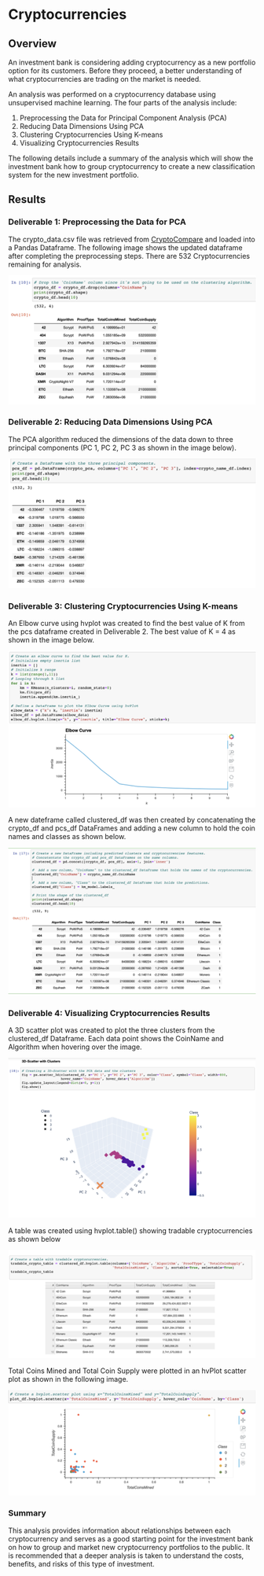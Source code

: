 # Cryptocurrencies

## Overview

An investment bank is considering adding cryptocurrency as a new portfolio option for its customers. Before they proceed, a better understanding of what cryptocurrencies are trading on the market is needed. 

An analysis was performed on a cryptocurrency database using unsupervised machine learning. The four parts of the analysis include:

1. Preprocessing the Data for Principal Component Analysis (PCA)
2. Reducing Data Dimensions Using PCA
3. Clustering Cryptocurrencies Using K-means
4. Visualizing Cryptocurrencies Results  

The following details include a summary of the analysis which will show the investment bank how to group cryptocurrency to create a new classification system for the new investment portfolio.

## Results

### Deliverable 1: Preprocessing the Data for PCA

The crypto_data.csv file was retrieved from [CryptoCompare](https://min-api.cryptocompare.com/data/all/coinlist) and loaded into a Pandas Dataframe. The following image shows the updated dataframe after completing the preprocessing steps. There are 532 Cryptocurrencies remaining for analysis.

![crypto_df](https://github.com/RebeccaA79/Cryptocurrencies/blob/main/images/crypto_dataframe.png)

### Deliverable 2: Reducing Data Dimensions Using PCA

The PCA algorithm reduced the dimensions of the data down to three principal components (PC 1, PC 2, PC 3 as shown in the image below).

![pcs_df](https://github.com/RebeccaA79/Cryptocurrencies/blob/main/images/pcs_dataframe.png)

### Deliverable 3: Clustering Cryptocurrencies Using K-means

An Elbow curve using hvplot was created to find the best value of K from the pcs dataframe created in Deliverable 2. The best value of K = 4 as shown in the image below.

![elbow_curve](https://github.com/RebeccaA79/Cryptocurrencies/blob/main/images/elbow%20curve.png)


A new dateframe called clustered_df was then created by concatenating the crypto_df and pcs_df DataFrames and adding a new column to hold the coin names and classes as shown below.

![clustered_df](https://github.com/RebeccaA79/Cryptocurrencies/blob/main/images/clustered_df.png)

### Deliverable 4: Visualizing Cryptocurrencies Results

A 3D scatter plot was created to plot the three clusters from the clustered_df Dataframe. Each data point shows the CoinName and Algorithm when hovering over the image.

![scatter_plot](https://github.com/RebeccaA79/Cryptocurrencies/blob/main/images/3D%20Scatter%20with%20Clusters.png)

A table was created using hvplot.table() showing tradable cryptocurrencies as shown below

![tradable crypto tables](https://github.com/RebeccaA79/Cryptocurrencies/blob/main/images/tradable_crypto_table.png)

Total Coins Mined and Total Coin Supply were plotted in an hvPlot scatter plot as shown in the following image.

![hvPlot scatter plot](https://github.com/RebeccaA79/Cryptocurrencies/blob/main/images/plot_df.hvplot.scatter.png)

### Summary

This analysis provides information about relationships between each cryptocurrency and serves as a good starting point for the investment bank on how to group and market new cryptocurrency portfolios to the public. It is recommended that a deeper analysis is taken to understand the costs, benefits, and risks of this type of investment.

